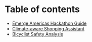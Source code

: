 # Table of contents

* [Emerge Americas Hackathon Guide](README.md)
* [Climate-aware Shopping Assistant](climate-aware-shopping-assistant.md)
* [Bicyclist Safety Analysis](cyclist-safety-analysis.md)


